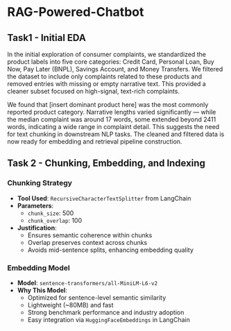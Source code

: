 # RAG-Powered-Chatbot
## Task1 - Initial EDA

In the initial exploration of consumer complaints, we standardized the product labels into five core categories: Credit Card, Personal Loan, Buy Now, Pay Later (BNPL), Savings Account, and Money Transfers. We filtered the dataset to include only complaints related to these products and removed entries with missing or empty narrative text. This provided a cleaner subset focused on high-signal, text-rich complaints.


We found that [insert dominant product here] was the most commonly reported product category. Narrative lengths varied significantly — while the median complaint was around 17 words, some extended beyond 2411 words, indicating a wide range in complaint detail. This suggests the need for text chunking in downstream NLP tasks. The cleaned and filtered data is now ready for embedding and retrieval pipeline construction.

## Task 2 - Chunking, Embedding, and Indexing

### Chunking Strategy

- **Tool Used**: `RecursiveCharacterTextSplitter` from LangChain  
- **Parameters**:  
  - `chunk_size`: 500  
  - `chunk_overlap`: 100  
- **Justification**:  
  - Ensures semantic coherence within chunks  
  - Overlap preserves context across chunks  
  - Avoids mid-sentence splits, enhancing embedding quality  

### Embedding Model

- **Model**: `sentence-transformers/all-MiniLM-L6-v2`  
- **Why This Model**:  
  - Optimized for sentence-level semantic similarity  
  - Lightweight (~80MB) and fast  
  - Strong benchmark performance and industry adoption  
  - Easy integration via `HuggingFaceEmbeddings` in LangChain
